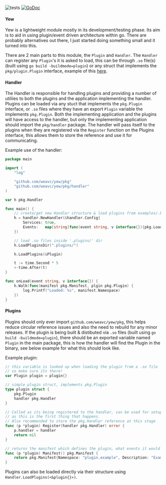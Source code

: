![tests](https://github.com/weavc/yew/workflows/Go/badge.svg?branch=master) 
[![GoDoc](https://img.shields.io/static/v1?label=godoc&message=reference&color=blue)](https://pkg.go.dev/github.com/weavc/yew)

#### Yew

Yew is a lightweight module mostly in its development/testing phase. Its aim is to aid in using plugin/event driven architecture within go. There are probably alternatives out there, I just started doing something small and it turned into this.

There are 2 main parts to this module, the `Plugin` and `Handler`. The `Handler` can register any `Plugin`'s it is asked to load, this can be through `.so` file(s) (built using `go build -buildmode=plugin`) or any struct that implements the `pkg/plugin.Plugin` interface, example of this [here](#Plugins).

#### Handler

The Handler is responsible for handling plugins and providing a number of utiliies to both the plugins and the application implementing the handler. Plugins can be loaded via any stuct that implements the `pkg.Plugin` interface, or `.so` files where they have an export `Plugin` variable the implements `pkg.Plugin`. Both the implementing application and the plugins will have access to the handler, but only the implementing application should import the `pkg/handler` package. The handler will pass itself to the plugins when they are registered via the `Register` function on the Plugins interface, this allows them to store the reference and use it for communicating. 

Example use of the handler: 

```go
package main

import (
	"log"

    "github.com/weavc/yew/pkg"
    "github.com/weavc/yew/pkg/handler"
)

var h pkg.Handler

func main() {
	// create/get new Handler structure & load plugins from examples/.bin
	h = handler.NewHandler(&handler.Config{
		Services: true,
		Events:   map[string]func(event string, v interface{}){pkg.LoadedEvent: onLoad},
	})

	// load .so files inside '.plugins/' dir
	h.LoadPluginsDir(".plugins/")

	h.LoadPlugins(&Plugin)

	t := time.Second * 5
	<-time.After(t)
}

func onLoad(event string, v interface{}) {
	h.Walk(func(manifest pkg.Manifest, plgin pkg.Plugin) {
		log.Printf("Loaded: %s", manifest.Namespace)
	})
}
```

#### Plugins

Plugins should only ever import `github.com/weavc/yew/pkg`, this helps reduce circular reference issues and also the need to rebuild for any minor releases. If the plugin is being built & distibuted via `.so` files (built using `go build -buildmode=plugin`), there should be an exported variable named `Plugin` in the main package, this is how the handler will find the Plugin in the binary, see below example for what this should look like.

Example plugin:
```go
// this variable is looked up when loading the plugin from a .so file
// so make sure its there!
var Plugin plugin = plugin{}

// simple plugin struct, implements pkg.Plugin
type plugin struct {
	pkg.Plugin
	handler pkg.Handler
}

// Called as its being registered to the handler, can be used for setup/initialization
// as this is the first thing that happens.
// Also recommended to store the pkg.Handler reference at this stage
func (p *plugin) Register(handler pkg.Handler) error {
	p.handler = handler
	return nil
}

// returns the manifest which defines the plugin, what events it would like to recieve, config etc
func (p *plugin) Manifest() pkg.Manifest {
	return pkg.Manifest{Namespace: "plugin.example", Description: "Example plugin"}
}
```

Plugins can also be loaded directly via their structure using `Handler.LoadPlugins(<&plugin{}>)`.